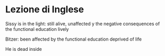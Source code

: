 #  Lezione di Inglese

Sissy is in the light:
still alive, unaffected y the negative consequences of the functional education
lively 

Bitzer: been affected by the functional education
deprived of life

He is dead inside

<!--stackedit_data:
eyJoaXN0b3J5IjpbLTE2ODAyMzc1MjddfQ==
-->